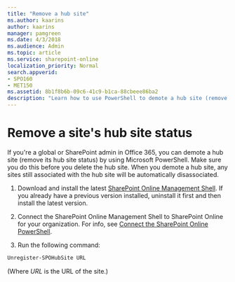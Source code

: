 ```yaml
---
title: "Remove a hub site"
ms.author: kaarins
author: kaarins
manager: pamgreen
ms.date: 4/3/2018
ms.audience: Admin
ms.topic: article
ms.service: sharepoint-online
localization_priority: Normal
search.appverid:
- SPO160
- MET150
ms.assetid: 8b1f8b6b-09c6-41c9-b1ca-88cbeee86ba2
description: "Learn how to use PowerShell to demote a hub site (remove its hub site status)"
---
```


# Remove a site's hub site status

If you're a global or SharePoint admin in Office 365, you can demote a hub site (remove its hub site status) by using Microsoft PowerShell. Make sure you do this before you delete the hub site. When you demote a hub site, any sites still associated with the hub site will be automatically disassociated.
  
1. Download and install the latest [SharePoint Online Management Shell](https://go.microsoft.com/fwlink/p/?LinkId=255251). If you already have a previous version installed, uninstall it first and then install the latest version.
    
2. Connect the SharePoint Online Management Shell to SharePoint Online for your organization. For info, see [Connect the SharePoint Online PowerShell](/powershell/sharepoint/sharepoint-online/connect-sharepoint-online).
    
3. Run the following command:
    
  ```PowerShell
  Unregister-SPOHubSite URL
  ```

   (Where  *URL*  is the URL of the site.) 
    

